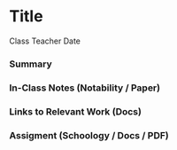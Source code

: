# Title
Class
Teacher
Date

### Summary

### In-Class Notes (Notability / Paper)

### Links to Relevant Work (Docs)

### Assigment (Schoology / Docs / PDF)

